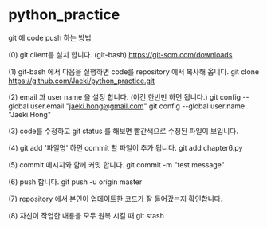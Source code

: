 # python_practice
git 에 code push 하는 방법

(0) git client를 설치 합니다. (git-bash)
    https://git-scm.com/downloads

(1) git-bash 에서 다음을 실행하면 code를 repository 에서 복사해 옵니다.
    git clone https://github.com/Jaeki/python_practice.git

(2) email 과 user name 을 설정 합니다. (이건 한번만 하면 됩니다.)
   git config --global user.email "jaeki.hong@gmail.com"
   git config --global user.name "Jaeki Hong"

(3) code를 수정하고 git status 를 해보면 빨간색으로 수정된 파일이 보입니다.

(4) git add '파일명' 하면 commit 할 파일이 추가 됩니다.
    git add chapter6.py

(5) commit 메시지와 함께 커밋 합니다.
    git commit -m "test message"

(6) push 합니다.
    git push -u origin master

(7) repository 에서 본인이 업데이트한 코드가 잘 들어갔는지 확인합니다.

(8) 
 자신이 작업한 내용을 모두 원복 시킬 때 
 git stash
 
